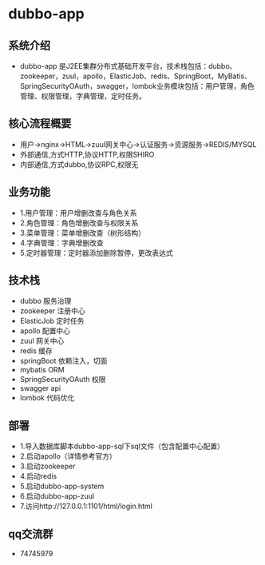 # dubbo-app

## 系统介绍

- dubbo-app 是J2EE集群分布式基础开发平台，技术栈包括：dubbo、zookeeper，zuul，apollo，ElasticJob、redis、SpringBoot，MyBatis、SpringSecurityOAuth，swagger，lombok业务模块包括：用户管理，角色管理、权限管理，字典管理，定时任务。

## 核心流程概要

- 用户->nginx->HTML->zuul网关中心->认证服务->资源服务->REDIS/MYSQL
- 外部通信,方式HTTP,协议HTTP,权限SHIRO
- 内部通信,方式dubbo,协议RPC,权限无

## 业务功能

- 1.用户管理：用户增删改查与角色关系
- 2.角色管理：角色增删改查与权限关系
- 3.菜单管理：菜单增删改查（树形结构）
- 4.字典管理：字典增删改查
- 5.定时器管理：定时器添加删除暂停，更改表达式

## 技术栈

- dubbo 服务治理 
- zookeeper 注册中心 
- ElasticJob 定时任务
- apollo 配置中心
- zuul 网关中心
- redis 缓存
- springBoot 依赖注入，切面
- mybatis ORM  
- SpringSecurityOAuth 权限
- swagger api
- lombok 代码优化

## 部署

- 1.导入数据库脚本dubbo-app-sql下sql文件（包含配置中心配置）
- 2.启动apollo（详情参考官方）
- 3.启动zookeeper
- 4.启动redis
- 5.启动dubbo-app-system
- 6.启动dubbo-app-zuul
- 7.访问http://127.0.0.1:1101/html/login.html

## qq交流群

- 74745979
